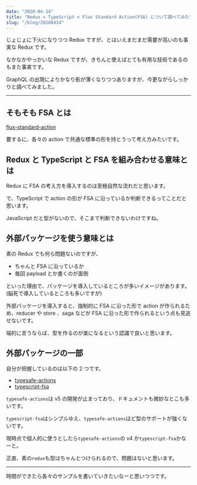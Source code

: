 ```yaml
---
date: "2020-04-14"
title: "Redux × TypeScript × Flux Standard Action(FSA) について調べてみた"
slug: "/blog/20200414"
---
```


じょじょに下火になりつつ Redux ですが、とはいえまだまだ需要が高いのも事実な Redux です。

なかなかやっかいな Redux ですが、きちんと使えばとても有用な技術であるのもまた事実です。

GraphQL の出現によりかなり影が薄くなりつつありますが、今更ながらしっかりと調べてみました。

---

## そもそも FSA とは

[flux-standard-action](https://github.com/redux-utilities/flux-standard-action)

要するに、各々の action で共通な標準の形を持とうって考え方みたいです。

## Redux と TypeScript と FSA を組み合わせる意味とは

Redux に FSA の考え方を導入するのは至極自然な流れだと思います。

で、TypeScript で action の形が FSA に沿っているか判断できるってことだと思います。

JavaScript だと型がないので、そこまで判断できないわけですね。

## 外部パッケージを使う意味とは

素の Redux でも何ら問題ないのですが、

- ちゃんと FSA に沿っているか
- 毎回 payload とか書くのが面倒

といった理由で、パッケージを導入しているところが多いイメージがあります。(脳死で導入しているところも多いですが)

外部パッケージを導入すると、強制的に FSA に沿った形で action が作られるため、reducer や store 、saga などが FSA に沿った形で作られるという点も見逃せないです。

端的に言うならば、型を作るのが楽になるという認識で良いと思います。

## 外部パッケージの一部

自分が把握しているのは以下の 2 つです。

- [typesafe-actions](https://github.com/piotrwitek/typesafe-actions)
- [typescript-fsa](https://github.com/aikoven/typescript-fsa)

`typesafe-actions`は v5 の開発が止まっており、ドキュメントも微妙なとこも多いです。

`typescript-fsa`はシンプルゆえ、`typesafe-actions`ほど型のサポートが強くないです。

現時点で個人的に使うとしたら`typesafe-actions`の v4 か`typescript-fsa`かなーと。

正直、素の`redux`も型はちゃんとつけられるので、問題はないと思います。

---

時間ができたら各々のサンプルを書いていきたいなーと思いつつです。
